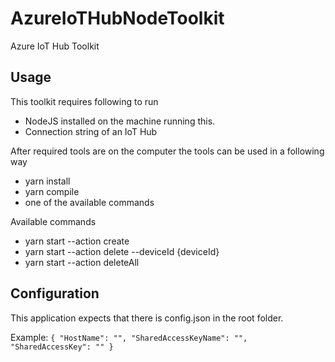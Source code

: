 # AzureIoTHubNodeToolkit

Azure IoT Hub Toolkit

## Usage

This toolkit requires following to run

- NodeJS installed on the machine running this.
- Connection string of an IoT Hub

After required tools are on the computer the tools can be used in a following way

- yarn install
- yarn compile
- one of the available commands

Available commands

- yarn start --action create
- yarn start --action delete --deviceId {deviceId}
- yarn start --action deleteAll

## Configuration

This application expects that there is config.json in the root folder.

Example:
`{ "HostName": "", "SharedAccessKeyName": "", "SharedAccessKey": "" }`
